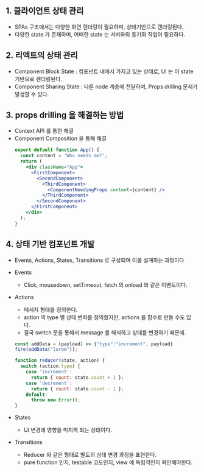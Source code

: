 ## 1. 클라이언트 상태 관리

- SPAs 구조에서는 다양한 화면 렌더링이 필요하며, 상태기반으로 렌더링된다.
- 다양한 state 가 존재하며, 어떠한 state 는 서버와의 동기화 작업이 필요하다.

## 2. 리액트의 상태 관리

- Component Block State : 컴포넌트 내에서 가지고 있는 상태로, UI 는 이 state 기반으로 렌더링된다.
- Component Sharing State : 다른 node 계층에 전달하며, Props drilling 문제가 발생할 수 있다.

## 3. props drilling 을 해결하는 방법

- Context API 를 통한 해결
- Component Composition 을 통해 해결
  ```jsx
  export default function App() {
    const content = 'Who needs me?';
    return (
      <div className="App">
        <FirstComponent>
          <SecondComponent>
            <ThirdComponent>
              <ComponentNeedingProps content={content} />
            </ThirdComponent>
          </SecondComponent>
        </FirstComponent>
      </div>
    );
  }
  ```

## 4. 상태 기반 컴포넌트 개발

- Events, Actions, States, Transitions 로 구성되며 이를 설계하는 과정이다
- Events
  - Click, mousedown, setTimeout, fetch 의 onload 와 같은 이벤트이다.
- Actions

  - 메세지 형태를 정의한다.
  - action 의 type 별 상태 변화를 정의했지만, actions 를 함수로 만들 수도 있다.
  - 결국 switch 문을 통해서 message 를 해석하고 상태를 변경하기 때문에.

  ```jsx
  const addData = (payload) => {"type":"increment", payload}
  fire(addData("lorem"));

  function reducer(state, action) {
    switch (action.type) {
      case 'increment':
        return { count: state.count + 1 };
      case 'decrement':
        return { count: state.count - 1 };
      default:
        throw new Error();
  }
  ```

- States
  - UI 변경에 영향을 미치게 되는 상태이다.
- Transitions
  - Reducer 와 같은 형태로 별도의 상태 변경 과정을 표현한다.
  - pure function 인지, testable 코드인지, view 에 독립적인지 확인해야한다.
